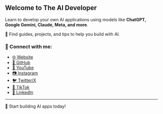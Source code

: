 ## Welcome to The AI Developer  

Learn to develop your own AI applications using models like **ChatGPT, Google Gemini, Claude, Meta, and more**.  

🚀 Find guides, projects, and tips to help you build with AI.  

### 🔗 Connect with me:  

- [🌐 Website](https://www.the-aideveloper.com/)  
- [📂 GitHub](https://github.com/cpTheAideveloper)  
- [🎥 YouTube](https://www.youtube.com/@theaideveloper)  
- [📷 Instagram](https://www.instagram.com/cptheaideveloper/)  
- [🐦 Twitter/X](https://x.com/cpaideveloper)  
- [🎵 TikTok](https://www.tiktok.com/@codingnutella)  
- [💼 LinkedIn](https://www.linkedin.com/company/theaidevelopercp/)  


---
🚀 Start building AI apps today!
